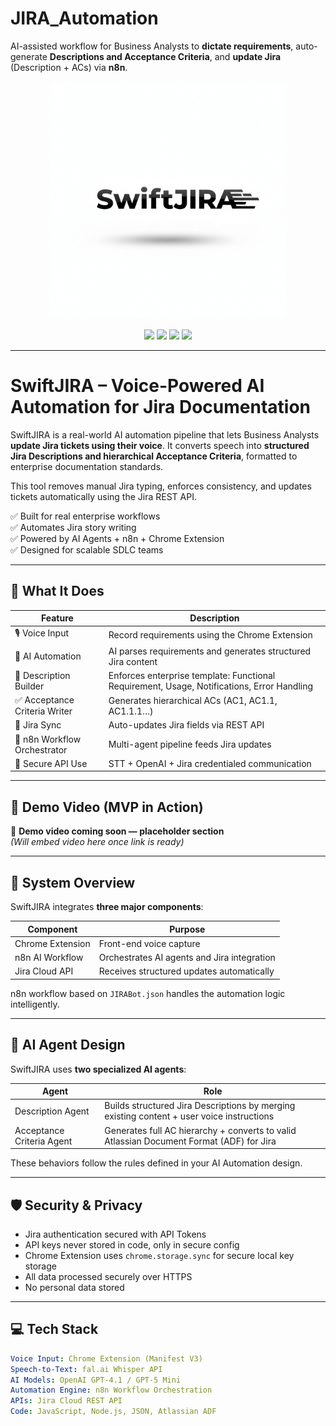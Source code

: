 # JIRA_Automation
AI-assisted workflow for Business Analysts to **dictate requirements**, auto-generate **Descriptions and Acceptance Criteria**, and **update Jira** (Description + ACs) via **n8n**.  

<p align="center">
  <img src="./assets/SwiftJIRA_Logo_V6.png" width="380" alt="SwiftJIRA Logo" />
</p>

<p align="center">
  <img src="https://img.shields.io/badge/Workflow-n8n-orange?logo=n8n" />
  <img src="https://img.shields.io/badge/Jira-Automation-blue?logo=jira" />
  <img src="https://img.shields.io/badge/AI-GPT--Driven-412991?logo=openai" />
  <img src="https://img.shields.io/badge/Input-Voice_to_Jira-red?logo=google-chrome" />
</p>

---

# SwiftJIRA – Voice-Powered AI Automation for Jira Documentation

SwiftJIRA is a real-world AI automation pipeline that lets Business Analysts **update Jira tickets using their voice**. It converts speech into **structured Jira Descriptions and hierarchical Acceptance Criteria**, formatted to enterprise documentation standards.

This tool removes manual Jira typing, enforces consistency, and updates tickets automatically using the Jira REST API.

✅ Built for real enterprise workflows  
✅ Automates Jira story writing  
✅ Powered by AI Agents + n8n + Chrome Extension  
✅ Designed for scalable SDLC teams  

---

## 🚀 What It Does

| Feature | Description |
|----------|-------------|
| 🎙️ Voice Input | Record requirements using the Chrome Extension |
| 🤖 AI Automation | AI parses requirements and generates structured Jira content |
| 🧱 Description Builder | Enforces enterprise template: Functional Requirement, Usage, Notifications, Error Handling |
| ✅ Acceptance Criteria Writer | Generates hierarchical ACs (AC1, AC1.1, AC1.1.1…) |
| 🔄 Jira Sync | Auto-updates Jira fields via REST API |
| 🔗 n8n Workflow Orchestrator | Multi-agent pipeline feeds Jira updates |
| 🔐 Secure API Use | STT + OpenAI + Jira credentialed communication |

---

## 📸 Demo Video (MVP in Action)
🚧 **Demo video coming soon — placeholder section**  
_(Will embed video here once link is ready)_

---

## 🧩 System Overview

SwiftJIRA integrates **three major components**:

| Component | Purpose |
|-----------|---------|
| Chrome Extension | Front-end voice capture |
| n8n AI Workflow | Orchestrates AI agents and Jira integration |
| Jira Cloud API | Receives structured updates automatically |

n8n workflow based on `JIRABot.json` handles the automation logic intelligently.

---

## 🧠 AI Agent Design

SwiftJIRA uses **two specialized AI agents**:

| Agent | Role |
|--------|------|
| Description Agent | Builds structured Jira Descriptions by merging existing content + user voice instructions |
| Acceptance Criteria Agent | Generates full AC hierarchy + converts to valid Atlassian Document Format (ADF) for Jira |

These behaviors follow the rules defined in your AI Automation design.

---

## 🛡️ Security & Privacy

- Jira authentication secured with API Tokens
- API keys never stored in code, only in secure config
- Chrome Extension uses `chrome.storage.sync` for secure local key storage
- All data processed securely over HTTPS
- No personal data stored

---

## 💻 Tech Stack

```yaml
Voice Input: Chrome Extension (Manifest V3)
Speech-to-Text: fal.ai Whisper API
AI Models: OpenAI GPT-4.1 / GPT-5 Mini
Automation Engine: n8n Workflow Orchestration
APIs: Jira Cloud REST API
Code: JavaScript, Node.js, JSON, Atlassian ADF